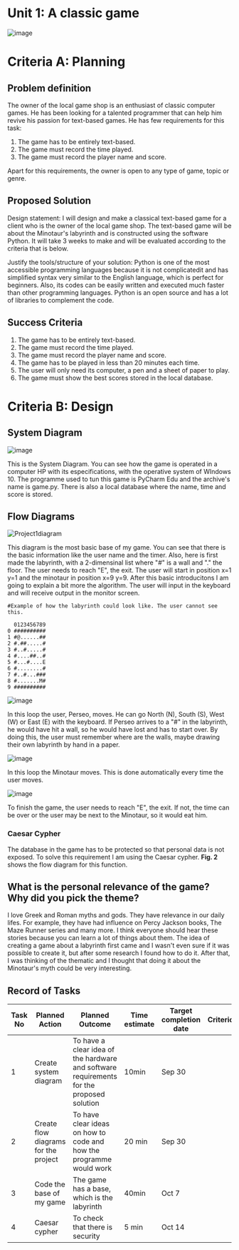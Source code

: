 # Unit 1: A classic game 
![image](https://user-images.githubusercontent.com/89135778/137404871-b4304425-ce71-41c6-aaae-f430bbe45b56.png)


# Criteria A: Planning

## Problem definition

The owner of the local game shop is an enthusiast of classic computer games. He has been looking for a talented programmer that can help him revive his passion for text-based games. He has few requirements for this task:

1. The game has to be entirely text-based.
2. The game must record the time played.
3. The game must record the player name and score.

Apart for this requirements, the owner is open to any type of game, topic or genre.

## Proposed Solution

Design statement:
I will design and make a classical text-based game for a client who is the owner of the local game shop. The text-based game will be about the Minotaur's labyrinth and is constructed using the software Python. It will take 3 weeks to make and will be evaluated according to the criteria that is below.

Justify the tools/structure of your solution:
Python is one of the most accessible programming languages because it is not complicatedit and has simplified syntax very similar to the English language, which is perfect for beginners. Also, its codes can be easily written and executed much faster than other programming languages. Python is an open source and has a lot of libraries to complement the code.

## Success Criteria
1. The game has to be entirely text-based.
2. The game must record the time played.
3. The game must record the player name and score.
4. The game has to be played in less than 20 minutes each time.
5. The user will only need its computer, a pen and a sheet of paper to play.
6. The game must show the best scores stored in the local database.

# Criteria B: Design

## System Diagram
![image](https://user-images.githubusercontent.com/89135778/137406212-d287995b-8009-4980-9966-ec4a63d0bb57.png)

This is the System Diagram. You can see how the game is operated in a computer HP with its especifications, with the operative system of WIndows 10. The programme used to tun this game is PyCharm Edu and the archive's name is game.py. There is also a local database where the name, time and score is stored.


## Flow Diagrams
![Project1diagram](https://user-images.githubusercontent.com/89135778/137405018-157665e4-5b8c-4a9a-a860-b53a6ac69ce2.png)

This diagram is the most basic base of my game. You can see that there is the basic information like the user name and the timer. Also, here is first made the labyrinth, with a 2-dimensinal list where "#" is a wall and "." the floor. The user needs to reach "E", the exit. The user will start in position x=1 y=1 and the minotaur in position x=9 y=9. 
After this basic introducitons I am going to explain a bit more the algorithm. The user will input in the keyboard and will receive output in the monitor screen.

```
#Example of how the labyrinth could look like. The user cannot see this.

  0123456789
0 ##########
1 #@......##
2 #.##.....#
3 #..#.....#
4 #....##..#
5 #...#....E
6 #........#
7 #..#...###
8 #.......M#
9 ##########
```
![image](https://user-images.githubusercontent.com/89135778/137404081-61a7ce18-4586-4c1b-9491-c91ee54ffdb2.png)

In this loop the user, Perseo, moves. He can go North (N), South (S), West (W)  or East (E) with the keyboard. If Perseo arrives to a "#" in the labyrinth, he would have hit a wall, so he would have lost and has to start over. By doing this, the user must remember where are the walls, maybe drawing their own labyrinth by hand in a paper.

![image](https://user-images.githubusercontent.com/89135778/137404105-cf5e4745-103d-4cfc-8c7e-7e59c2812fbf.png)

In this loop the Minotaur moves. This is done automatically every time the user moves. 

![image](https://user-images.githubusercontent.com/89135778/137404125-8786aeb1-11c3-4d2a-9242-7afb309d7246.png)

To finish the game, the user needs to reach "E", the exit. If not, the time can be over or the user may be next to the Minotaur, so it would eat him.



### Caesar Cypher

The database in the game has to be protected so that personal data is not exposed. To solve this requirement I am using the Caesar cypher. **Fig. 2**
shows the flow diagram for this function.

## What is the personal relevance of the game? Why did you pick the theme?
I love Greek and Roman myths and gods. They have relevance in our daily lifes. For example, they have had influence on Percy Jackson books, The Maze Runner series and many more. I think everyone should hear these stories because you can learn a lot of things about them. The idea of creating a game about a labyrinth first came and I wasn't even sure if it was possible to create it, but after some research I found how to do it. After that, I was thinking of the thematic and I thought that doing it about the Minotaur's myth could be very interesting. 

## Record of Tasks
| Task No | Planned Action                                                | Planned Outcome                                                                                                 | Time estimate | Target completion date | Criterion |
|---------|---------------------------------------------------------------|-----------------------------------------------------------------------------------------------------------------|---------------|------------------------|-----------|
| 1       | Create system diagram                                         | To have a clear idea of the hardware and software requirements for the proposed solution                        | 10min         | Sep 30                 |           |
| 2       | Create flow diagrams for the project                           | To have clear ideas on how to code and how the programme would work                                                                   | 20 min        | Sep 30                  |           |
| 3       | Code the base of my game                                      | The game has a base, which is the labyrinth                                                                 |40min               |  Oct 7                     |           |
| 4       | Caesar cypher       | To check that there is security | 5 min         | Oct 14                  |           |

